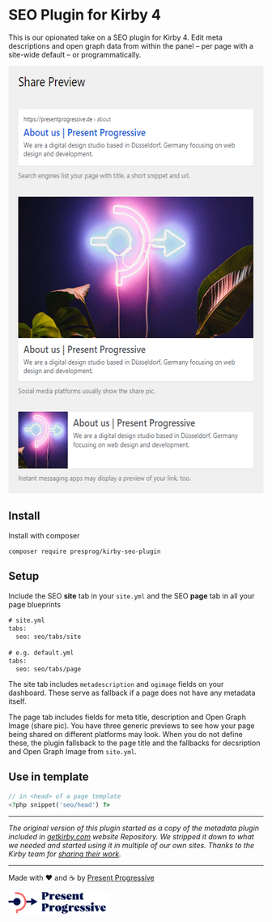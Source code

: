 # SEO Plugin for Kirby 4

This is our opionated take on a SEO plugin for Kirby 4. Edit meta descriptions and open graph data from within the panel – per page with a site-wide default – or programmatically. 

<img src="/social-preview.png?raw=true" width="576" height="843" alt="A screenshot of the panel with three different link previews">

## Install

Install with composer

```
composer require presprog/kirby-seo-plugin
```

## Setup

Include the SEO **site** tab in your `site.yml` and the SEO **page** tab in all your page blueprints

```
# site.yml
tabs:
  seo: seo/tabs/site

# e.g. default.yml
tabs:
  seo: seo/tabs/page
```

The site tab includes `metadescription` and `ogimage` fields on your dashboard. These serve as fallback if a page does not have any metadata itself.

The page tab includes fields for meta title, description and Open Graph Image (share pic). You have three generic previews to see how your page being shared on different platforms may look. When you do not define these, the plugin fallsback to the page title and the fallbacks for decsription and Open Graph Image from `site.yml`.

## Use in template

```php
// in <head> of a page template
<?php snippet('seo/head') ?>
```

----

*The original version of this plugin started as a copy of the metadata plugin included in [getkirby.com](https://github.com/getkirby/getkirby.com) website Repository.  We stripped it down to what we needed and started using it in multiple of our own sites. Thanks to the Kirby team for [sharing their work](https://github.com/getkirby/getkirby.com/issues/526).*

----

Made with ♥️ and ☕ by [Present Progressive](https://www.presentprogressive.de)

<img src="/logo.svg?raw=true" width="200" height="43">
